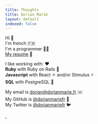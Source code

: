 ```yaml
---
title: Thoughts
title: Dorian Marié
layout: default
indexed: false
---
```


Hi 👋<br>
I'm french 🇫🇷<br>
I'm a programmer 🧑‍💻<br>
<a href="/resume/Dorian Marie - CV.pdf">My resume</a> 📁

I like working with: ❤️<br>
<b>Ruby</b> with Ruby on Rails 💎<br>
<b>Javascript</b> with React ⚛️  and/or Stimulus ⚡️<br>
<b>SQL</b> with PostgreSQL 🐘<br>

My email is <a href="mailto:dorian@dorianmarie.fr">dorian@dorianmarie.fr</a> ✉️<br>
My GitHub is <a href="https://github.com/dorianmariefr">@dorianmariefr</a> 🐙<br>
My Twitter is <a href="https://twitter.com/dorianmariefr">@dorianmariefr</a> 🐦<br>

<a class="no-underline" href="/upcase/design-for-developers/part-2-grid-systems/money">.</a>

